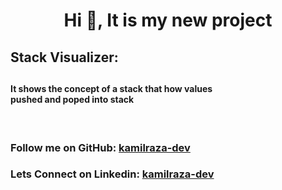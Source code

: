 <h1 align="center">Hi 👋, It is my new project</h1>
<h2> Stack Visualizer: <h2>
<h4>It shows the concept of a stack that how values <br>
  pushed and poped into stack </h4>
  <br>
  <h3>Follow me on GitHub: <a href="https://github.com/kamilraza-dev">kamilraza-dev</a> <h3/>
  <h3>Lets Connect on Linkedin: <a href="https://www.linkedin.com/in/kamilraza-dev/">kamilraza-dev</a> <h3/>    
